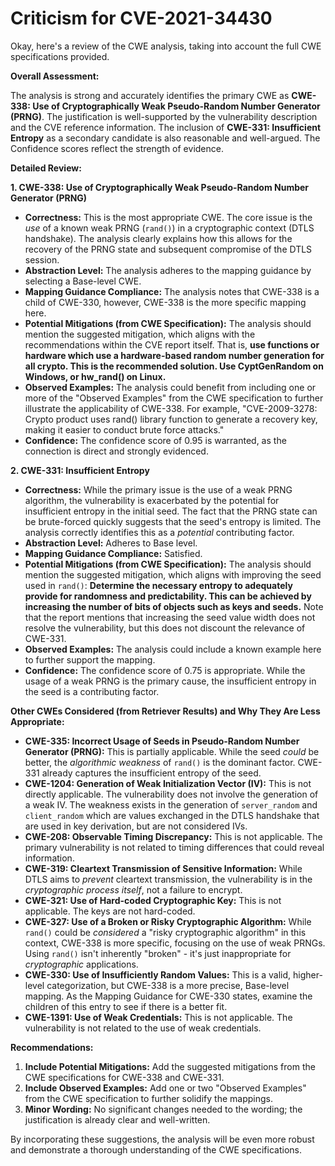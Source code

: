# Criticism for CVE-2021-34430

Okay, here's a review of the CWE analysis, taking into account the full CWE specifications provided.

**Overall Assessment:**

The analysis is strong and accurately identifies the primary CWE as **CWE-338: Use of Cryptographically Weak Pseudo-Random Number Generator (PRNG)**.  The justification is well-supported by the vulnerability description and the CVE reference information. The inclusion of **CWE-331: Insufficient Entropy** as a secondary candidate is also reasonable and well-argued. The Confidence scores reflect the strength of evidence.

**Detailed Review:**

**1.  CWE-338: Use of Cryptographically Weak Pseudo-Random Number Generator (PRNG)**

*   **Correctness:**  This is the most appropriate CWE. The core issue is the *use* of a known weak PRNG (`rand()`) in a cryptographic context (DTLS handshake).  The analysis clearly explains how this allows for the recovery of the PRNG state and subsequent compromise of the DTLS session.
*   **Abstraction Level:** The analysis adheres to the mapping guidance by selecting a Base-level CWE.
*   **Mapping Guidance Compliance:** The analysis notes that CWE-338 is a child of CWE-330, however, CWE-338 is the more specific mapping here.
*   **Potential Mitigations (from CWE Specification):** The analysis should mention the suggested mitigation, which aligns with the recommendations within the CVE report itself. That is, **use functions or hardware which use a hardware-based random number generation for all crypto. This is the recommended solution. Use CyptGenRandom on Windows, or hw_rand() on Linux.**
*   **Observed Examples:** The analysis could benefit from including one or more of the "Observed Examples" from the CWE specification to further illustrate the applicability of CWE-338.  For example, "CVE-2009-3278: Crypto product uses rand() library function to generate a recovery key, making it easier to conduct brute force attacks."
*   **Confidence:** The confidence score of 0.95 is warranted, as the connection is direct and strongly evidenced.

**2. CWE-331: Insufficient Entropy**

*   **Correctness:** While the primary issue is the use of a weak PRNG algorithm, the vulnerability is exacerbated by the potential for insufficient entropy in the initial seed. The fact that the PRNG state can be brute-forced quickly suggests that the seed's entropy is limited. The analysis correctly identifies this as a *potential* contributing factor.
*   **Abstraction Level:**  Adheres to Base level.
*   **Mapping Guidance Compliance:** Satisfied.
*   **Potential Mitigations (from CWE Specification):** The analysis should mention the suggested mitigation, which aligns with improving the seed used in `rand()`: **Determine the necessary entropy to adequately provide for randomness and predictability. This can be achieved by increasing the number of bits of objects such as keys and seeds.** Note that the report mentions that increasing the seed value width does not resolve the vulnerability, but this does not discount the relevance of CWE-331.
*   **Observed Examples:** The analysis could include a known example here to further support the mapping.
*   **Confidence:** The confidence score of 0.75 is appropriate. While the usage of a weak PRNG is the primary cause, the insufficient entropy in the seed is a contributing factor.

**Other CWEs Considered (from Retriever Results) and Why They Are Less Appropriate:**

*   **CWE-335: Incorrect Usage of Seeds in Pseudo-Random Number Generator (PRNG):** This is partially applicable. While the seed *could* be better, the *algorithmic weakness* of `rand()` is the dominant factor. CWE-331 already captures the insufficient entropy of the seed.
*   **CWE-1204: Generation of Weak Initialization Vector (IV):** This is not directly applicable. The vulnerability does not involve the generation of a weak IV. The weakness exists in the generation of `server_random` and `client_random` which are values exchanged in the DTLS handshake that are used in key derivation, but are not considered IVs.
*   **CWE-208: Observable Timing Discrepancy:** This is not applicable. The primary vulnerability is not related to timing differences that could reveal information.
*   **CWE-319: Cleartext Transmission of Sensitive Information:** While DTLS aims to *prevent* cleartext transmission, the vulnerability is in the *cryptographic process itself*, not a failure to encrypt.
*   **CWE-321: Use of Hard-coded Cryptographic Key:**  This is not applicable. The keys are not hard-coded.
*   **CWE-327: Use of a Broken or Risky Cryptographic Algorithm:** While `rand()` could be *considered* a "risky cryptographic algorithm" in this context, CWE-338 is more specific, focusing on the use of weak PRNGs.  Using `rand()` isn't inherently "broken" - it's just inappropriate for *cryptographic* applications.
*   **CWE-330: Use of Insufficiently Random Values:** This is a valid, higher-level categorization, but CWE-338 is a more precise, Base-level mapping. As the Mapping Guidance for CWE-330 states, examine the children of this entry to see if there is a better fit.
*   **CWE-1391: Use of Weak Credentials:** This is not applicable. The vulnerability is not related to the use of weak credentials.

**Recommendations:**

1.  **Include Potential Mitigations:** Add the suggested mitigations from the CWE specifications for CWE-338 and CWE-331.
2.  **Include Observed Examples:** Add one or two "Observed Examples" from the CWE specification to further solidify the mappings.
3.  **Minor Wording:** No significant changes needed to the wording; the justification is already clear and well-written.

By incorporating these suggestions, the analysis will be even more robust and demonstrate a thorough understanding of the CWE specifications.